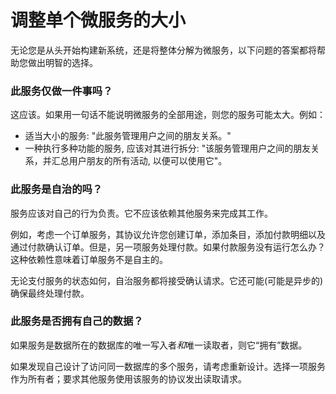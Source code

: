 # 调整单个微服务的大小

无论您是从头开始构建新系统，还是将整体分解为微服务，以下问题的答案都将帮助您做出明智的选择。

### 此服务仅做一件事吗？

这应该。如果用一句话不能说明微服务的全部用途，则您的服务可能太大。例如：

* 适当大小的服务: "此服务管理用户之间的朋友关系。"
* 一种执行多种功能的服务, 应该对其进行拆分: "该服务管理用户之间的朋友关系，并汇总用户朋友的所有活动, 以便可以使用它"。

### 此服务是自治的吗？

服务应该对自己的行为负责。它不应该依赖其他服务来完成其工作。

例如，考虑一个订单服务，其协议允许您创建订单，添加条目，添加付款明细以及通过付款确认订单。但是，另一项服务处理付款。如果付款服务没有运行怎么办？这种依赖性意味着订单服务不是自主的。

无论支付服务的状态如何，自治服务都将接受确认请求。它还可能(可能是异步的)确保最终处理付款。

### 此服务是否拥有自己的数据？

如果服务是数据所在的数据库的唯一写入者*和*唯一读取者，则它“拥有”数据。

如果发现自己设计了访问同一数据库的多个服务，请考虑重新设计。选择一项服务作为所有者；要求其他服务使用该服务的协议发出读取请求。
